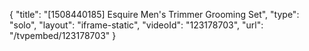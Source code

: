 {
    "title": "[1508440185] Esquire Men's Trimmer Grooming Set",
    "type": "solo",
    "layout": "iframe-static",
    "videoId": "123178703",
    "url": "\/tvpembed\/123178703"
}